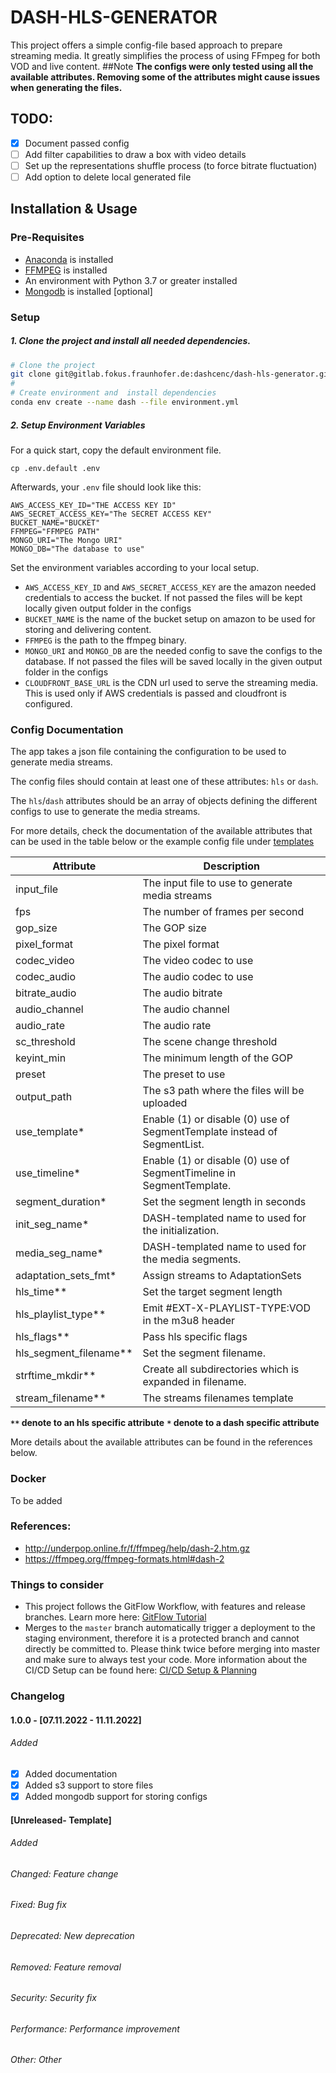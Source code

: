 # DASH-HLS-GENERATOR

This project offers a simple config-file based approach to prepare streaming media. It greatly simplifies the process of
using FFmpeg for both VOD and live content.
##Note 
__The configs were only tested using all the available attributes. Removing some of the attributes might cause issues when
generating the files.__
## TODO:
- [X] Document passed config 
- [ ] Add filter capabilities to draw a box with video details 
- [ ] Set up the representations shuffle process (to force bitrate fluctuation)
- [ ] Add option to delete local generated file

## Installation & Usage

### Pre-Requisites

- [Anaconda](https://www.anaconda.com/) is installed
- [FFMPEG](https://ffmpeg.org/) is installed 
- An environment with Python 3.7 or greater installed 
- [Mongodb](https://www.mongodb.com/) is installed [optional]
### Setup

##### 1. Clone the project and install all needed dependencies.

```bash
# Clone the project
git clone git@gitlab.fokus.fraunhofer.de:dashcenc/dash-hls-generator.git
# 
# Create environment and  install dependencies
conda env create --name dash --file environment.yml 
```

##### 2. Setup Environment Variables

For a quick start, copy the default environment file.

```
cp .env.default .env
```

Afterwards, your `.env` file should look like this:

```
AWS_ACCESS_KEY_ID="THE ACCESS KEY ID"
AWS_SECRET_ACCESS_KEY="The SECRET ACCESS KEY"
BUCKET_NAME="BUCKET"
FFMPEG="FFMPEG PATH"
MONGO_URI="The Mongo URI"
MONGO_DB="The database to use"
```

Set the environment variables according to your local setup.

- `AWS_ACCESS_KEY_ID` and `AWS_SECRET_ACCESS_KEY` are the amazon needed credentials to access the bucket.
    If not passed the files will be kept locally given output folder in the configs
- `BUCKET_NAME` is the name of the bucket setup on amazon to be used for storing and delivering content.
- `FFMPEG` is the path to the ffmpeg binary.
- `MONGO_URI` and `MONGO_DB` are the needed config to save the configs to the database.
    If not passed the files will be saved locally in the given output folder in the configs
- `CLOUDFRONT_BASE_URL` is the CDN url used to serve the streaming media. This is used only if AWS credentials is passed 
and cloudfront is configured.  



### Config Documentation
The app takes a json file containing the configuration to be used to generate media streams. 

The config files should contain at least one of these attributes: `hls` or `dash`. 

The `hls`/`dash` attributes should be an array of objects defining the different configs to use to generate the media 
streams.

For more details, check the documentation of the available attributes that can be used in the table below or the example 
config file under [templates](./templates)

| Attribute    | Description |
| ----------- |  ---------| 
| input_file    | The input file to use to generate media streams |
| fps | The number of frames per second    |
| gop_size  | The GOP size   |
| pixel_format  |  The pixel format  | 
| codec_video        | The video codec to use  | 
| codec_audio       | The audio codec to use |
| bitrate_audio      | The audio bitrate | 
| audio_channel      | The audio channel |
| audio_rate     | The audio rate |
| sc_threshold | The scene change threshold |
|keyint_min | The minimum length of the GOP |
| preset | The preset to use|
| output_path |The s3 path where the files will be uploaded|
| use_template* |Enable (1) or disable (0) use of SegmentTemplate instead of SegmentList.|
| use_timeline* |Enable (1) or disable (0) use of SegmentTimeline in SegmentTemplate.|
| segment_duration* |Set the segment length in seconds |
| init_seg_name* |DASH-templated name to used for the initialization.|
| media_seg_name* |DASH-templated name to used for the media segments.|
| adaptation_sets_fmt* |Assign streams to AdaptationSets|
| hls_time** |Set the target segment length|
| hls_playlist_type** |Emit #EXT-X-PLAYLIST-TYPE:VOD in the m3u8 header|
| hls_flags** | Pass hls specific flags |
| hls_segment_filename** |Set the segment filename.|
| strftime_mkdir** | Create all subdirectories which is expanded in filename.|
| stream_filename** |The streams filenames template |
__`**` denote to an hls specific attribute__
__`*` denote to a dash specific attribute__

More details about the available attributes can be found in the references below. 

### Docker 
To be added 
### References: 
- http://underpop.online.fr/f/ffmpeg/help/dash-2.htm.gz
- https://ffmpeg.org/ffmpeg-formats.html#dash-2


### Things to consider

- This project follows the GitFlow Workflow, with features and release branches. Learn more
  here: [GitFlow Tutorial](https://www.atlassian.com/git/tutorials/comparing-workflows/gitflow-workflow)
- Merges to the `master` branch automatically trigger a deployment to the staging environment, therefore it is a
  protected branch and cannot directly be committed to. Please think twice before merging into master and make sure to
  always test your code. More information about the CI/CD Setup can be found
  here: [CI/CD Setup & Planning](https://fluence.fokus.fraunhofer.de/pages/viewpage.action?pageId=23658588)

### Changelog
#### 1.0.0 - [07.11.2022 - 11.11.2022]
###### Added
- [X] Added documentation
- [X] Added s3 support to store files 
- [X] Added mongodb support for storing configs

####  [Unreleased- Template]
###### Added
###### Changed: Feature change
###### Fixed:  Bug fix
###### Deprecated: New deprecation
###### Removed: Feature removal
###### Security: Security fix
###### Performance: Performance improvement
###### Other: Other